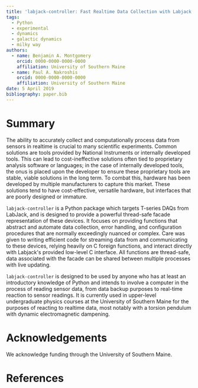 ```yaml
---
title: 'labjack-controller: Fast Realtime Data Collection with Labjack T-Series DAQs in Python'
tags:
  - Python
  - experimental
  - dynamics
  - galactic dynamics
  - milky way
authors:
  - name: Benjamin A. Montgomery
    orcid: 0000-0000-0000-0000
    affiliation: University of Southern Maine
  - name: Paul A. Nakroshis
    orcid: 0000-0000-0000-0000
    affiliation: University of Southern Maine
date: 5 April 2019
bibliography: paper.bib
---
```


# Summary

The ability to accurately collect and computationally process data from sensors
in realtime is crucial to many scientific experiments. Common solutions are
tools provided by National Instruments or internally developed tools. This can
lead to cost-ineffective solutions often tied to proprietary analysis software
or languages; in the case of internally developed tools, the onus is placed
upon the developer to ensure these proprietary tools are stable, viable
solutions in the long term. To combat this, hardware has been developed by
multiple manufacturers to capture this market. These solutions tend to have
cost-effective, versatile hardware, but interfaces that are poorly designed or
immature.

``labjack-controller`` is a Python package which targets T-series DAQs from
LabJack, and is designed to provide a powerful thread-safe facade
representation of these devices. It focuses on providing functions that
abstract and automate data collection, error handling, and configuration
procedures that are normally exceedingly nuanced or complex. Care was given
to writing efficient code for streaming data from and communicating to these
devices, relying heavily on C foreign functions, and interact directly
with Labjack's provided low-level C interface. All functions are thread-safe,
data associated with the facade can be shared between multiple processes with
live updating.

``labjack-controller`` is designed to be used by anyone who has at least an
introductory knowledge of Python and intends to involve a computer in the
process of reading sensor data, from data backup purposes to real-time reaction
to sensor readings. It is currently used in upper-level undergraduate physics
courses at the University of Southern Maine for the purposes of reacting to
realtime data, most notably with a torsion pendulum with dynamic electromagnetic
dampening.

# Acknowledgements

We acknowledge funding through the University of Southern Maine.


# References
